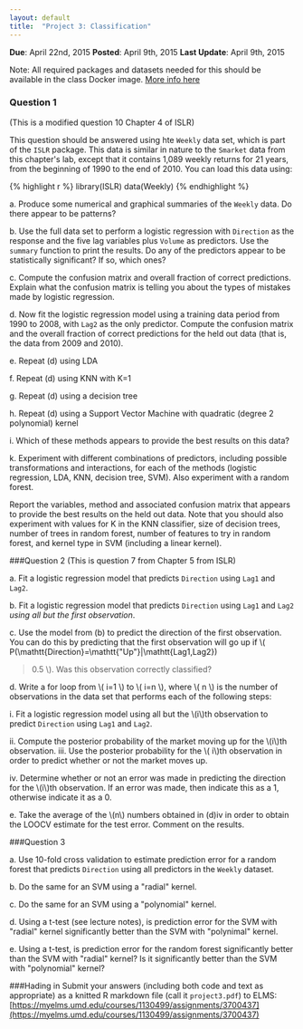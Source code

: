 ```yaml
---
layout: default
title:  "Project 3: Classification"
---
```


**Due**: April 22nd, 2015
**Posted**: April 9th, 2015
**Last Update**: April 9th, 2015


Note: All required packages and datasets needed for this should be
available in the class Docker image. [More info here](http://cbcb.umd.edu/~hcorrada/IntroDataSci/resources.html)

### Question 1
(This is a modified question 10 Chapter 4 of ISLR)

This question should be answered using hte `Weekly` data set, which is
part of the `ISLR` package. This data is similar in nature to the
`Smarket` data from this chapter's lab, except that it contains 1,089
weekly returns for 21 years, from the beginning of 1990 to the end
of 2010. You can load this data using:

{% highlight r %}
library(ISLR)
data(Weekly)
{% endhighlight %}

a. Produce some numerical and graphical summaries of the `Weekly`
data. Do there appear to be patterns?

b. Use the full data set to perform a logistic regression with
`Direction` as the response and the five lag variables plus `Volume`
as predictors. Use the `summary` function to print the results. Do any
of the predictors appear to be statistically significant? If so, which
ones?

c. Compute the confusion matrix and overall fraction of correct
predictions. Explain what the confusion matrix is telling you about
the types of mistakes made by logistic regression.

d. Now fit the logistic regression model using a training data period
from 1990 to 2008, with `Lag2` as the only predictor. Compute the
confusion matrix and the overall fraction of correct predictions for
the held out data (that is, the data from 2009 and 2010).

e. Repeat (d) using LDA

f. Repeat (d) using KNN with K=1

g. Repeat (d) using a decision tree

h. Repeat (d) using a Support Vector Machine with quadratic (degree 2
polynomial) kernel

i. Which of these methods appears to provide the best results on this
data?

k. Experiment with different combinations of predictors, including
possible transformations and interactions, for each of the
methods (logistic regression, LDA, KNN, decision tree, SVM). Also
experiment with a random forest.

Report the variables, method and associated confusion matrix
that appears to provide the best results on the held out data. Note
that you should also experiment with values for K in the KNN
classifier, size of decision trees, number of trees in random forest,
number of features to try in random forest, and kernel type in SVM
(including a linear kernel).

###Question 2
(This is question 7 from Chapter 5 from ISLR)

a. Fit a logistic regression model that predicts `Direction` using
`Lag1` and `Lag2`.

b. Fit a logistic regression model that predicts `Direction` using
`Lag1` and `Lag2` _using all but the first observation_.

c. Use the model from (b) to predict the direction of the first
observation. You can do this by predicting that the first observation
will go up if \\( P(\mathtt{Direction}=\mathtt{"Up"}|\mathtt{Lag1,Lag2})
> 0.5 \\). Was this observation correctly classified?

d. Write a for loop from \\( i=1 \\) to \\( i=n \\), where \\( n \\) is the number of
observations in the data set that performs each of the following
steps:

i. Fit a logistic regression model using all but the \\(i\\)th observation
to predict `Direction` using `Lag1` and `Lag2`.

ii. Compute the posterior probability of the market moving up for the
\\(i\\)th observation.
iii. Use the posterior probability for the \\( i\\)th observation in order
to predict whether or not the market moves up.

iv. Determine whether or not an error was made in predicting the
direction for the \\(i\\)th observation. If an error was made, then
indicate this as a 1, otherwise indicate it as a 0.

e. Take the average of the \\(n\\) numbers obtained in (d)iv in order to
obtain the LOOCV estimate for the test error. Comment on the results.

###Question 3

a. Use 10-fold cross validation to estimate prediction error for a
random forest that predicts `Direction` using all predictors in the
`Weekly` dataset. 

b. Do the same for an SVM using a "radial" kernel.

c. Do the same for an SVM using a "polynomial" kernel.

d. Using a t-test (see lecture notes), is prediction error for the
SVM with "radial" kernel significantly better than the SVM with "polynimal" kernel.

e. Using a t-test, is prediction error for the random forest
significantly better than the SVM with "radial" kernel? Is it
significantly better than the SVM with "polynomial" kernel?

###Hading in
Submit your answers (including both code and text as appropriate) as
a knitted R markdown file (call it `project3.pdf`) to ELMS:
[https://myelms.umd.edu/courses/1130499/assignments/3700437](https://myelms.umd.edu/courses/1130499/assignments/3700437)


